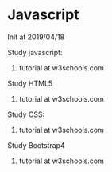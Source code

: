 # Javascript
Init at 2019/04/18

Study javascript:
1) tutorial at w3schools.com

Study HTML5
1) tutorial at w3schools.com

Study CSS:
1) tutorial at w3schools.com

Study Bootstrap4
1) tutorial at w3schools.com

